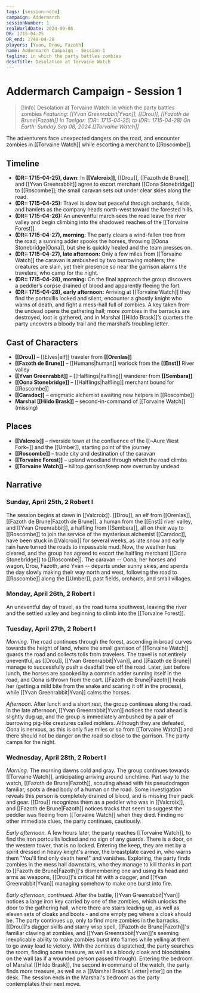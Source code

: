 ```yaml
---
tags: [session-note]
campaign: Addermarch
sessionNumber: 1
realWorldDate: 2024-09-08
DR: 1715-04-25
DR_end: 1748-04-28
players: [Yvan, Drou, Fazoth]
name: Addermarch Campaign - Session 1
tagline: in which the party battles zombies
descTitle: Desolation at Torvaine Watch
---
```

# Addermarch Campaign - Session 1

>[!info] Desolation at Torvaine Watch: in which the party battles zombies
> *Featuring: [[Yvan Greenrabbit|Yvan]], [[Drou]], [[Fazoth de Brune|Fazoth]]*
> *In Taelgar: (DR:: 1715-04-25) to (DR:: 1715-04-28)*
> *On Earth: Sunday Sep 08, 2024*
> *[[Torvaine Watch]]*

The adventurers face unexpected dangers on the road, and encounter zombies in [[Torvaine Watch]] while escorting a merchant to [[Roscombe]].
## Timeline

- **(DR:: 1715-04-25), dawn:** In **[[Valcroix]]**, [[Drou]], [[Fazoth de Brune]], and [[Yvan Greenrabbit]] agree to escort merchant [[Oona Stonebridge]] to [[Roscombe]]; the small caravan sets out under clear skies along the road.
- **(DR:: 1715-04-25):** Travel is slow but peaceful through orchards, fields, and hamlets as the company heads north-west toward the forested hills.
- **(DR:: 1715-04-26):** An uneventful march sees the road leave the river valley and begin climbing into the shadowed reaches of the [[Torvaine Forest]].
- **(DR:: 1715-04-27), morning:** The party clears a wind-fallen tree from the road; a sunning adder spooks the horses, throwing [[Oona Stonebridge|Oona]], but she is quickly healed and the team presses on.
- **(DR:: 1715-04-27), late afternoon:** Only a few miles from [[Torvaine Watch]] the caravan is ambushed by two burrowing mohlers; the creatures are slain, yet their presence so near the garrison alarms the travelers, who camp for the night.
- **(DR:: 1715-04-28), morning:** On the final approach the group discovers a peddler’s corpse drained of blood and apparently fleeing the fort. 
- **(DR:: 1715-04-28), early afternoon:** Arriving at [[Torvaine Watch]] they find the portcullis locked and silent, encounter a ghostly knight who warns of death, and fight a mess-hall full of zombies. A key taken from the undead opens the gathering hall; more zombies in the barracks are destroyed, loot is gathered, and in Marshal [[Hildo Brask]]’s quarters the party uncovers a bloody trail and the marshal’s troubling letter.
## Cast of Characters

- **[[Drou]]** – [[Elves|elf]] traveler from **[[Orenlas]]**
- **[[Fazoth de Brune]]** – [[Humans|human]] warlock from the **[[Enst]]** River valley
- **[[Yvan Greenrabbit]]** – [[Halflings|halfling]] wanderer from **[[Sembara]]**
- **[[Oona Stonebridge]]** – [[Halflings|halfling]] merchant bound for [[Roscombe]]
- **[[Caradoc]]** – enigmatic alchemist awaiting new helpers in [[Roscombe]]
- **Marshal [[Hildo Brask]]** – second-in-command of [[Torvaine Watch]] (missing)    
## Places

- **[[Valcroix]]** – riverside town at the confluence of the [[~Aure West Fork~]] and the [[Umber]], starting point of the journey
- **[[Roscombe]]** – trade city and destination of the caravan
- **[[Torvaine Forest]]** – upland woodland through which the road climbs
- **[[Torvaine Watch]]** – hilltop garrison/keep now overrun by undead 
## Narrative

### Sunday, April 25th, 2 Robert I
The session begins at dawn in [[Valcroix]]. [[Drou]], an elf from [[Orenlas]], [[Fazoth de Brune|Fazoth de Brune]], a human from the [[Enst]] river valley, and [[Yvan Greenrabbit]], a halfling from [[Sembara]], all on their way to [[Roscombe]] to join the service of the mysterious alchemist [[Caradoc]], have been stuck in [[Valcroix]] for several weeks, as late snow and early rain have turned the roads to impassable mud. Now, the weather has cleared, and the group has agreed to escort the halfling merchant [[Oona Stonebridge]] to [[Roscombe]]. The caravan -- Oona, her horses and wagon, Drou, Fazoth, and Yvan -- departs under sunny skies, and spends the day slowly making their way north and west, following the road to [[Roscombe]] along the [[Umber]], past fields, orchards, and small villages. 
### Monday, April 26th, 2 Robert I
An uneventful day of travel, as the road turns southwest, leaving the river and the settled valley and beginning to climb into the [[Torvaine Forest]]. 
### Tuesday, April 27th, 2 Robert I
*Morning.* The road continues through the forest, ascending in broad curves towards the height of land, where the small garrison of [[Torvaine Watch]] guards the road and collects tolls from travelers. The travel is not entirely uneventful, as [[Drou]], [[Yvan Greenrabbit|Yvan]], and [[Fazoth de Brune]] manage to successfully push a deadfall tree off the road. Later, just before lunch, the horses are spooked by a common adder sunning itself in the road, and Oona is thrown from the cart. [[Fazoth de Brune|Fazoth]] heals her (getting a mild bite from the snake and scaring it off in the process), while [[Yvan Greenrabbit|Yvan]] calms the horses. 

*Afternoon.* After lunch and a short rest, the group continues along the road. In the late afternoon, [[Yvan Greenrabbit|Yvan]] notices the road ahead is slightly dug up, and the group is immediately ambushed by a pair of burrowing pig-like creatures called mohlers. Although they are defeated, Oona is nervous, as this is only five miles or so from [[Torvaine Watch]] and there should not be danger on the road so close to the garrison. The party camps for the night.
### Wednesday, April 28th, 2 Robert I
*Morning.* The morning dawns cold and gray. The group continues towards [[Torvaine Watch]], anticipating arriving around lunchtime. Part way to the watch, [[Fazoth de Brune|Fazoth]], scouting ahead with his pseudodragon familiar, spots a dead body of a human on the road. Some investigation reveals this person is completely drained of blood, and is missing their pack and gear. [[Drou]] recognizes them as a peddler who was in [[Valcroix]], and [[Fazoth de Brune|Fazoth]] notices tracks that seem to suggest the peddler was fleeing from [[Torvaine Watch]] when they died. Finding no other immediate clues, the party continues, cautiously. 

*Early afternoon.* A few hours later, the party reaches [[Torvaine Watch]], to find the iron portcullis locked and no sign of any guards. There is a door, on the western tower, that is no locked. Entering the keep, they are met by a spirit dressed in heavy knight's armor, the breastplate caved in, who warns them "You'll find only death here!" and vanishes. Exploring, the party finds zombies in the mess hall downstairs, who they manage to kill thanks in part to [[Fazoth de Brune|Fazoth]]'s dismembering one and using its head and arms as weapons, [[Drou]]'s critical hit with a dagger, and [[Yvan Greenrabbit|Yvan]] managing somehow to make one burst into fire. 

*Early afternoon, continued.* After the battle, [[Yvan Greenrabbit|Yvan]] notices a large iron key carried by one of the zombies, which unlocks the door to the gathering hall, where there are stairs leading up, as well as eleven sets of cloaks and boots - and one empty peg where a cloak should be. The party continues up, only to find more zombies in the barracks. [[Drou]]'s dagger skills and starry wisp spell, [[Fazoth de Brune|Fazoth]]'s familiar clawing at zombies, and [[Yvan Greenrabbit|Yvan]]'s seeming inexplicable ability to make zombies burst into flames while yelling at them to go away lead to victory. With the zombies dispatched, the party searches the room, finding some treasure, as well as a bloody cloak and bloodstains on the wall (as if a wounded person passed through). Entering the bedroom of Marshal [[Hildo Brask]], the second in command of the watch, the party finds more treasure, as well as a [[Marshal Brask's Letter|letter]] on the desk. The session ends in the Marshal's bedroom as the party contemplates their next move. 
